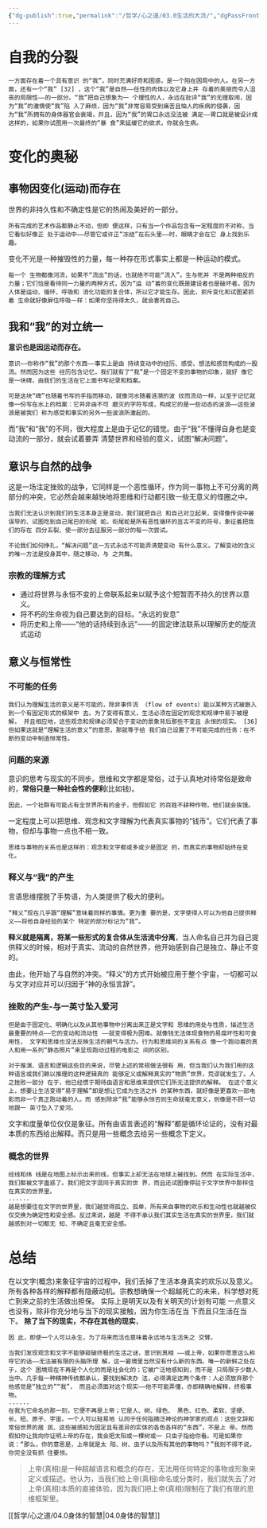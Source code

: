 ```yaml
---
{"dg-publish":true,"permalink":"/哲学/心之道/03.0生活的大流/","dgPassFrontmatter":true}
---
```


# 自我的分裂
```
⼀⽅⾯存在着⼀个具有意识 的“我”，同时充满好奇和困惑，是⼀个陷在困局中的⼈。在另⼀⽅ ⾯，还有⼀个“我” [32] ，这个“我”是⾃然——任性的⾁体以及它⾝上并 存着的美丽⽽令⼈沮丧的局限性——的⼀部分。“我”把⾃⼰想象为⼀ 个理性的⼈，永远在批评“我”的⽆理取闹，因为“我”的激情使“我”陷 ⼊了⿇烦，因为“我”⾮常容易受到痛苦且恼⼈的疾病的侵袭，因 为“我”所拥有的⾝体器官会衰竭，并且，因为“我”的胃⼝永远没法被 满⾜——胃⼝就是被设计成这样的，如果你试图⽤⼀次最终的“暴 ⾷”来延缓它的欲求，你就会⽣病。
```
# 变化的奥秘
## 事物因变化(运动)而存在
世界的非持久性和不确定性是它的热闹及美好的一部分。
```
所有完成的艺术作品都静止不动，但即 便这样，只有当⼀个作品包含有⼀定程度的不对称、当它看似好像正 处于运动中——尽管它或许正“冻结”在⽯头⾥——时，眼睛才会在它 ⾝上找到乐趣。
```

变化不光是一种摧毁性的力量，每一种存在形式事实上都是一种运动的模式。
```
每⼀个 ⽣物都像河流，如果不“流出”的话，也就绝不可能“流⼊”。⽣与死并 不是两种相反的⼒量；它们恰是看待同⼀⼒量的两种⽅式，因为“运 动”着的变化既是建设者也是破坏者。因为⼈体是运动、循环、呼吸和 消化功能的复合体，所以它才能⽣存。因此，拒斥变化和试图紧抓着 ⽣命就好像屏住呼吸⼀样：如果你坚持得太久，就会害死⾃⼰。
```
## 我和“我”的对立统一
**意识也是因运动而存在。**
```
意识——你称作“我”的那个东⻄——事实上是由 持续变动中的经历、感受、想法和感觉构成的⼀股流。然⽽因为这些 经历包含记忆，我们就有了“我”是⼀个固定不变的事物的印象，就好 像它是⼀块碑，由我们的⽣活在它上⾯书写纪录和档案。

可是这块“碑”也随着书写的⼿指⽽移动，就像河⽔随着涟漪的波 纹⽽流动⼀样，以⾄于记忆就像⼀份写在⽔上的档案：它并⾮由不可 磨灭的字符写成，构成它的是⼀些动态的波浪——这些波浪是被我们 称为感受和事实的另外⼀些波浪所激起的。
```
而“我”和“我”的不同，很大程度上是由于记忆的错觉。由于“我”不懂得⾃⾝也是变动流的⼀部分，就会试着要弄 清楚世界和经验的意义，试图“解决问题”。
## 意识与自然的战争
这是一场注定挫败的战争，它同样是一个恶性循环，作为同一事物上不可分离的两部分的冲突，它必然会越来越快地将思维和行动都引致一些无意义的怪圈之中。
```
当我们⽆法认识到我们的⽣活本⾝正是变动，我们就把⾃⼰ 和⾃⼰对⽴起来，变得像传说中被误导的、试图吃到⾃⼰尾巴的衔尾 蛇。衔尾蛇是所有恶性循环的亘古不变的符号，象征着把我们的存在 四分五裂、使⼀部分去征服另⼀部分的每⼀次尝试。

不论我们如何挣扎，“解决问题”这⼀⽅式永远不可能弄清楚变动 有什么意义。了解变动的含义的唯⼀⽅法是投⾝其中，随之移动，与 之共舞。
```
### 宗教的理解方式
- 通过将世界与永恒不变的上帝联系起来以赋予这个短暂而不持久的世界以意义。
- 将不朽的生命视为自己要达到的目标。“永远的安息”
- 将历史和上帝——“他的话持续到永远”——的固定律法联系以理解历史的旋流式运动
## 意义与恒常性
### 不可能的任务
```
我们认为理解⽣活的意义是不可能的，除⾮事件流 （flow of events）能以某种⽅式被嵌⼊到⼀个有固定形式的框架中 去。为了变得有意义，⽣活必须在固定的观念和规律中易于被理解， 并且相应地，这些观念和规律必须契合于变动的景象背后那些不变且 永恒的现实。 [36]但如果这就是“理解⽣活的意义”的意思，那就等于给 我们⾃⼰设置了不可能完成的任务：在不断的变动中制造恒常性。
```

### 问题的来源
意识的思考与现实的不同步。思维和文字都是常俗，过于认真地对待常俗是致命的，**常俗只是一种社会性的便利**(比如钱)。
```
因此，⼀个社群有可能占有全世界所有的⾦⼦，但假如它 的百姓不耕种作物，他们就会挨饿。
```
一定程度上可以把思维、观念和文字理解为代表真实事物的“钱币”。它们代表了事物，但却与事物一点也不相一致。
```
思维与事物的关系也是这样的：观念和⽂字都或多或少是固定 的，⽽真实的事物却始终在变化。
```
### 释义与“我”的产生
言语思维摆脱了手势语，为人类提供了极大的便利。
```
“释义”现在⼏乎跟“理解”意味着同样的事情。更为重 要的是，⽂字使得⼈可以为他⾃⼰提供释义——将他⾃⾝经验的某个 特定的部分标记为“我”。
```
**释义就是隔离，将某一些形式的复合体从生活流中分离**，当人命名自己并为自己提供释义的时候，相对于真实、流动的自然世界，他开始感到自己是独立、静止不变的。

由此，他开始了与自然的冲突。“释义”的方式开始被应用于整个宇宙，一切都可以与文字对应并可以归因于“神的永恒言辞”。
### 挫败的产生-与一英寸坠入爱河
```
但是由于固定化、明确化以及从其他事物中分离出来正是⽂字和 思维的⽤处与性质，描述⽣活最重要的特点——它的变动和流动性 ——就变得极为困难。就像钱⽆法体现⾷物的易腐坏性和可⾷⽤性， ⽂字和思维也没法反映⽣活的朝⽓与活⼒。⾏为和思维间的关系有点 像⼀个跑动着的真⼈和⽤⼀系列“静态照⽚”来呈现跑动过程的电影之 间的区别。

对于推演、语⾔和逻辑这些⽬的来说，尽管上述的常规做法很有 ⽤，但当我们认为我们⽤的这种语⾔或我们赖以推理的这种逻辑真的 能够定义或解释真实的“物质”世界，荒谬就发⽣了。⼈之挫败⼀部分 在于，他已经惯于期待由语⾔和思维来提供它们所⽆法提供的解释。 在这个意义上，想要让⽣活变得“易于理解”即是想让它成为⽣活之外 的某种东⻄，就好像是更喜欢⼀部电影⽽⾮⼀个真正跑动着的⼈。⽽ 感到除⾮“我”能够永恒否则⽣命就毫⽆意义，则像是不顾⼀切地跟⼀ 英⼨坠⼊了爱河。
```
文字和度量单位仅仅是象征。所有由语言表述的“解释”都是循环论证的，没有对最本质的东西给出解释。而只是用一些概念去给另一些概念下定义。
### 概念的世界
```
经线和纬 线是在地图上标⽰出来的线，但事实上却⽆法在地球上被找到。然⽽ 在实际⽣活中，我们都被⽂字蛊惑了。我们把⽂字混同于真实的世 界，⽽且还试图像停驻于⽂字世界中那样住在真实的世界⾥。
......
越是想要住在文字的世界里，我们越觉得孤立、孤单，所有来自事物的欢乐和生动性也就越被仅仅交换为确定性和安全感。反过来说，越是 不得不承认我们其实⽣活在真实的世界⾥，我们就越感到对⼀切都⽆ 知、不确定且毫⽆安全感。
```
# 总结
在以文字(概念)来象征宇宙的过程中，我们丢掉了生活本身真实的欢乐以及意义。所有各种各样的解释都有隐蔽动机。宗教想确保一个超越死亡的未来，科学想对死亡到来之前的生活做出担保。
实际上是明天以及有关明天的计划有可能 ⼀点意义也没有，除⾮你充分地与当下的现实接触，因为你⽣活在当 下⽽且只⽣活在当下。
**除了当下的现实，不存在其他的现实**，
```
因 此，即使⼀个⼈可以永⽣，为了将来⽽活也意味着永远地与⽣活失之 交臂。
```
```
当我们发现观念和⽂字不能够窥破终极的⽣活之谜，意识到真相 ——或上帝，如果你愿意这么称呼它的话——⽆法被有限的头脑所理 解，这⼀窘境⾥当然没有什么新的东⻄。唯⼀的新鲜之处在于，这个 困境现在不再是个⼈化的⽽是社会化的；它被⼴泛地感知到，⽽不是 只局限于少数⼈当中。⼏乎每⼀种精神传统都承认，要找到解决办 法，必得满⾜这两个条件：⼈必须放弃那个他感觉是“独⽴的”“我”， ⽽且必须⾯对这个现实——他不可能弄懂，亦即精确地解释，终极事 物。
......
在我为它命名的那⼀刻，它便不再是上帝；它是⼈、树、绿⾊、 ⿊⾊、红⾊、柔软、坚硬、⻓、短、原⼦、宇宙。⼀个⼈可以轻易地 认同于任何指摘泛神论的神学家的观点：这些⽂辞和常俗世界的居 ⺠、这些被感知为固定且有差异的实体的各⾊各样的“东⻄”，不是上 帝。然⽽假如你让我向你证明上帝的存在，我会把太阳或⼀棵树或⼀ 只⾍⼦指给你看。可是如果你说：“那么，你的意思是，上帝就是太 阳、树、⾍⼦以及所有其他的事物吗？”我则不得不说，你完全没有抓 住要领。
```
>上帝(真相)是一种超越语言和概念的存在，无法用任何特定的事物或形象来定义或描述。他认为，当我们给上帝(真相)命名或分类时，我们就失去了对上帝(真相)本质的直接体验，因为我们把上帝(真相)限制在了我们有限的思维框架里。

[[哲学/心之道/04.0身体的智慧\|04.0身体的智慧]]